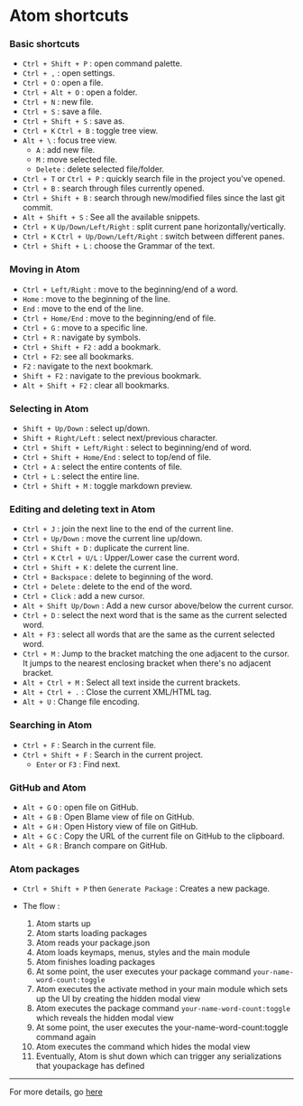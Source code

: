 # Atom shortcuts

### Basic shortcuts

* `Ctrl + Shift + P` : open command palette.
* `Ctrl + ,` : open settings.
* `Ctrl + O` : open a file.
* `Ctrl + Alt + O` : open a folder.
* `Ctrl + N` : new file.
* `Ctrl + S` : save a file.
* `Ctrl + Shift + S` : save as.
* `Ctrl + K` `Ctrl + B` : toggle tree view.
* `Alt + \` : focus tree view.
	* `A` : add new file.
	* `M` : move selected file.
	* `Delete` : delete selected file/folder.
* `Ctrl + T` or `Ctrl + P` : quickly search file in the project you've opened.
* `Ctrl + B` : search through files currently opened.
* `Ctrl + Shift + B` : search through new/modified files since the last git commit.
* `Alt + Shift + S` : See all the available snippets.
* `Ctrl + K` `Up/Down/Left/Right` : split current pane horizontally/vertically.
* `Ctrl + K` `Ctrl + Up/Down/Left/Right` : switch between different panes.
* `Ctrl + Shift + L` : choose the Grammar of the text.

### Moving in Atom

* `Ctrl + Left/Right` : move to the beginning/end of a word.
* `Home` : move to the beginning of the line.
* `End` : move to the end of the line.
* `Ctrl + Home/End` : move to the beginning/end of file.
* `Ctrl + G` : move to a specific line.
* `Ctrl + R` : navigate by symbols.
* `Ctrl + Shift + F2` : add a bookmark.
* `Ctrl + F2`: see all bookmarks.
* `F2` : navigate to the next bookmark.
* `Shift + F2` : navigate to the previous bookmark.
* `Alt + Shift + F2` : clear all bookmarks.

### Selecting in Atom

* `Shift + Up/Down` : select up/down.
* `Shift + Right/Left` : select next/previous character.
* `Ctrl + Shift + Left/Right` : select to beginning/end of word.
* `Ctrl + Shift + Home/End` : select to top/end of file.
* `Ctrl + A` : select the entire contents of file.
* `Ctrl + L` : select the entire line.
* `Ctrl + Shift + M` : toggle markdown preview.

### Editing and deleting text in Atom

* `Ctrl + J` : join the next line to the end of the current line.
* `Ctrl + Up/Down` : move the current line up/down.
* `Ctrl + Shift + D` : duplicate the current line.
* `Ctrl + K` `Ctrl + U/L` : Upper/Lower case the current word.
* `Ctrl + Shift + K` : delete the current line.
* `Ctrl + Backspace` : delete to beginning of the word.
* `Ctrl + Delete` : delete to the end of the word.
* `Ctrl + Click` : add a new cursor.
* `Alt + Shift Up/Down` : Add a new cursor above/below the current cursor.
* `Ctrl + D` : select the next word that is the same as the current selected word.
* `Alt + F3` : select all words that are the same as the current selected word.
* `Ctrl + M` : Jump to the bracket matching the one adjacent to the cursor. It jumps to the nearest enclosing bracket when there's no adjacent bracket.
* `Alt + Ctrl + M` : Select all text inside the current brackets.
* `Alt + Ctrl + .` : Close the current XML/HTML tag.
* `Alt + U` : Change file encoding.

### Searching in Atom

* `Ctrl + F` : Search in the current file.
* `Ctrl + Shift + F` : Search in the current project.
    * `Enter` or `F3` : Find next.

### GitHub and Atom

* `Alt + G` `O` : open file on GitHub.
* `Alt + G` `B` : Open Blame view of file on GitHub.
* `Alt + G` `H` : Open History view of file on GitHub.
* `Alt + G` `C` : Copy the URL of the current file on GitHub to the clipboard.
* `Alt + G` `R` : Branch compare on GitHub.

### Atom packages

* `Ctrl + Shift + P` then `Generate Package` : Creates a new package.

* The flow :
	1. Atom starts up
	2. Atom starts loading packages
	3. Atom reads your package.json
	4. Atom loads keymaps, menus, styles and the main module
	5. Atom finishes loading packages
	6. At some point, the user executes your package command 	`your-name-word-count:toggle`
	7. Atom executes the activate method in your main module 	which sets up the UI by creating the hidden modal view
	8. Atom executes the package command 	`your-name-word-count:toggle` which reveals the hidden modal view
	9. At some point, the user executes the your-name-word-count:toggle command again
	10. Atom executes the command which hides the modal view
	11. Eventually, Atom is shut down which can trigger any 	serializations that youpackage has defined

----
For more details, go [here](http://flight-manual.atom.io/)
